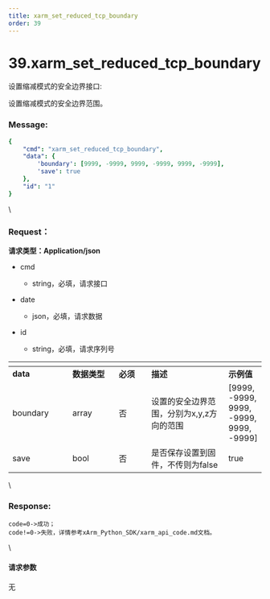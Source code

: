 ```yaml
---
title: xarm_set_reduced_tcp_boundary
order: 39
---
```

# 39.xarm\_set\_reduced\_tcp\_boundary



 



设置缩减模式的安全边界接口:

设置缩减模式的安全边界范围。



### Message:  



```yaml
{
    "cmd": "xarm_set_reduced_tcp_boundary",
    "data": {
        'boundary': [9999, -9999, 9999, -9999, 9999, -9999],
        'save': true
    },
    "id": "1"
}
```



\





### Request：    



**请求类型：Application/json**



* cmd

  * string，必填，请求接口

* date

  * json，必填，请求数据

* id

  * string，必填，请求序列号



<table data-header-hidden><thead><tr><th width="121"></th><th width="97"></th><th width="67"></th><th width="194"></th><th></th></tr></thead><tbody><tr><td><strong>data</strong></td><td><strong>数据类型</strong></td><td><strong>必须</strong></td><td><strong>描述</strong></td><td><strong>示例值</strong></td></tr><tr><td>boundary</td><td>array</td><td>否</td><td>设置的安全边界范围，分别为x,y,z方向的范围</td><td>[9999, -9999, 9999, -9999, 9999, -9999]</td></tr><tr><td>save</td><td>bool</td><td>否</td><td>是否保存设置到固件，不传则为false</td><td>true</td></tr></tbody></table>



\





### Response:     



```
code=0->成功；
code!=0->失败，详情参考xArm_Python_SDK/xarm_api_code.md文档。
```



\





#### 请求参数



无
